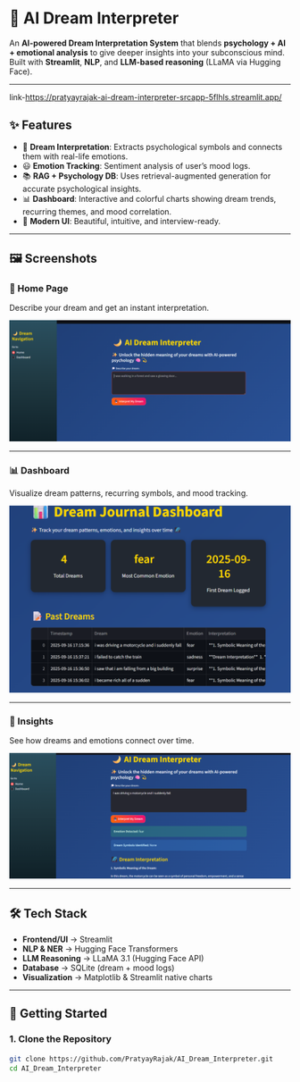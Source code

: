 # 🌙 AI Dream Interpreter

An **AI-powered Dream Interpretation System** that blends **psychology + AI + emotional analysis** to give deeper insights into your subconscious mind.  
Built with **Streamlit**, **NLP**, and **LLM-based reasoning** (LLaMA via Hugging Face).

---

link-https://pratyayrajak-ai-dream-interpreter-srcapp-5flhls.streamlit.app/

## ✨ Features

- 🧠 **Dream Interpretation**: Extracts psychological symbols and connects them with real-life emotions.  
- 😃 **Emotion Tracking**: Sentiment analysis of user’s mood logs.  
- 📚 **RAG + Psychology DB**: Uses retrieval-augmented generation for accurate psychological insights.  
- 📊 **Dashboard**: Interactive and colorful charts showing dream trends, recurring themes, and mood correlation.  
- 🎨 **Modern UI**: Beautiful, intuitive, and interview-ready.

---

## 🖼️ Screenshots

### 🌙 Home Page
Describe your dream and get an instant interpretation.

![Home Page](screenshots/home.png)

---

### 📊 Dashboard
Visualize dream patterns, recurring symbols, and mood tracking.

![Dashboard](screenshots/dashboard.png)

---

### 🔮 Insights
See how dreams and emotions connect over time.

![Insights](screenshots/Search.png)

---

## 🛠️ Tech Stack

- **Frontend/UI** → Streamlit  
- **NLP & NER** → Hugging Face Transformers  
- **LLM Reasoning** → LLaMA 3.1 (Hugging Face API)  
- **Database** → SQLite (dream + mood logs)  
- **Visualization** → Matplotlib & Streamlit native charts  

---

## 🚀 Getting Started

### 1. Clone the Repository
```bash
git clone https://github.com/PratyayRajak/AI_Dream_Interpreter.git
cd AI_Dream_Interpreter


